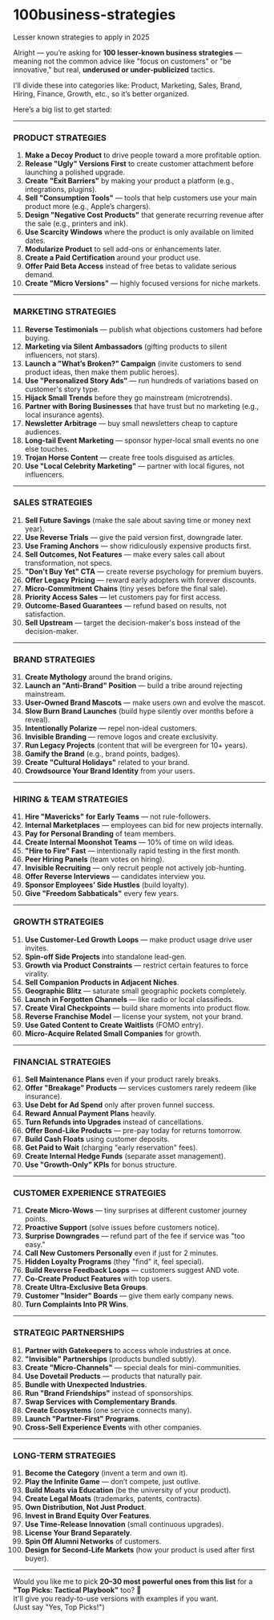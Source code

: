 # 100business-strategies
Lesser known strategies to apply in 2025

Alright — you’re asking for **100 lesser-known business strategies** — meaning not the common advice like "focus on customers" or "be innovative," but real, **underused or under-publicized** tactics.

I'll divide these into categories like: Product, Marketing, Sales, Brand, Hiring, Finance, Growth, etc., so it’s better organized.

Here’s a big list to get started:

---

### PRODUCT STRATEGIES
1. **Make a Decoy Product** to drive people toward a more profitable option.
2. **Release "Ugly" Versions First** to create customer attachment before launching a polished upgrade.
3. **Create "Exit Barriers"** by making your product a platform (e.g., integrations, plugins).
4. **Sell "Consumption Tools"** — tools that help customers use your main product more (e.g., Apple’s chargers).
5. **Design "Negative Cost Products"** that generate recurring revenue after the sale (e.g., printers and ink).
6. **Use Scarcity Windows** where the product is only available on limited dates.
7. **Modularize Product** to sell add-ons or enhancements later.
8. **Create a Paid Certification** around your product use.
9. **Offer Paid Beta Access** instead of free betas to validate serious demand.
10. **Create "Micro Versions"** — highly focused versions for niche markets.

---

### MARKETING STRATEGIES
11. **Reverse Testimonials** — publish what objections customers had before buying.
12. **Marketing via Silent Ambassadors** (gifting products to silent influencers, not stars).
13. **Launch a "What’s Broken?" Campaign** (invite customers to send product ideas, then make them public heroes).
14. **Use "Personalized Story Ads"** — run hundreds of variations based on customer's story type.
15. **Hijack Small Trends** before they go mainstream (microtrends).
16. **Partner with Boring Businesses** that have trust but no marketing (e.g., local insurance agents).
17. **Newsletter Arbitrage** — buy small newsletters cheap to capture audiences.
18. **Long-tail Event Marketing** — sponsor hyper-local small events no one else touches.
19. **Trojan Horse Content** — create free tools disguised as articles.
20. **Use "Local Celebrity Marketing"** — partner with local figures, not influencers.

---

### SALES STRATEGIES
21. **Sell Future Savings** (make the sale about saving time or money next year).
22. **Use Reverse Trials** — give the paid version first, downgrade later.
23. **Use Framing Anchors** — show ridiculously expensive products first.
24. **Sell Outcomes, Not Features** — make every sales call about transformation, not specs.
25. **"Don't Buy Yet" CTA** — create reverse psychology for premium buyers.
26. **Offer Legacy Pricing** — reward early adopters with forever discounts.
27. **Micro-Commitment Chains** (tiny yeses before the final sale).
28. **Priority Access Sales** — let customers pay for first access.
29. **Outcome-Based Guarantees** — refund based on results, not satisfaction.
30. **Sell Upstream** — target the decision-maker's boss instead of the decision-maker.

---

### BRAND STRATEGIES
31. **Create Mythology** around the brand origins.
32. **Launch an "Anti-Brand" Position** — build a tribe around rejecting mainstream.
33. **User-Owned Brand Mascots** — make users own and evolve the mascot.
34. **Slow Burn Brand Launches** (build hype silently over months before a reveal).
35. **Intentionally Polarize** — repel non-ideal customers.
36. **Invisible Branding** — remove logos and create exclusivity.
37. **Run Legacy Projects** (content that will be evergreen for 10+ years).
38. **Gamify the Brand** (e.g., brand points, badges).
39. **Create "Cultural Holidays"** related to your brand.
40. **Crowdsource Your Brand Identity** from your users.

---

### HIRING & TEAM STRATEGIES
41. **Hire "Mavericks" for Early Teams** — not rule-followers.
42. **Internal Marketplaces** — employees can bid for new projects internally.
43. **Pay for Personal Branding** of team members.
44. **Create Internal Moonshot Teams** — 10% of time on wild ideas.
45. **"Hire to Fire" Fast** — intentionally rapid testing in the first month.
46. **Peer Hiring Panels** (team votes on hiring).
47. **Invisible Recruiting** — only recruit people not actively job-hunting.
48. **Offer Reverse Interviews** — candidates interview you.
49. **Sponsor Employees’ Side Hustles** (build loyalty).
50. **Give "Freedom Sabbaticals"** every few years.

---

### GROWTH STRATEGIES
51. **Use Customer-Led Growth Loops** — make product usage drive user invites.
52. **Spin-off Side Projects** into standalone lead-gen.
53. **Growth via Product Constraints** — restrict certain features to force virality.
54. **Sell Companion Products in Adjacent Niches**.
55. **Geographic Blitz** — saturate small geographic pockets completely.
56. **Launch in Forgotten Channels** — like radio or local classifieds.
57. **Create Viral Checkpoints** — build share moments into product flow.
58. **Reverse Franchise Model** — license your system, not your brand.
59. **Use Gated Content to Create Waitlists** (FOMO entry).
60. **Micro-Acquire Related Small Companies** for growth.

---

### FINANCIAL STRATEGIES
61. **Sell Maintenance Plans** even if your product rarely breaks.
62. **Offer "Breakage" Products** — services customers rarely redeem (like insurance).
63. **Use Debt for Ad Spend** only after proven funnel success.
64. **Reward Annual Payment Plans** heavily.
65. **Turn Refunds into Upgrades** instead of cancellations.
66. **Offer Bond-Like Products** — pre-pay today for returns tomorrow.
67. **Build Cash Floats** using customer deposits.
68. **Get Paid to Wait** (charging "early reservation" fees).
69. **Create Internal Hedge Funds** (separate asset management).
70. **Use "Growth-Only" KPIs** for bonus structure.

---

### CUSTOMER EXPERIENCE STRATEGIES
71. **Create Micro-Wows** — tiny surprises at different customer journey points.
72. **Proactive Support** (solve issues before customers notice).
73. **Surprise Downgrades** — refund part of the fee if service was "too easy."
74. **Call New Customers Personally** even if just for 2 minutes.
75. **Hidden Loyalty Programs** (they "find" it, feel special).
76. **Build Reverse Feedback Loops** — customers suggest AND vote.
77. **Co-Create Product Features** with top users.
78. **Create Ultra-Exclusive Beta Groups**.
79. **Customer "Insider" Boards** — give them early company news.
80. **Turn Complaints Into PR Wins**.

---

### STRATEGIC PARTNERSHIPS
81. **Partner with Gatekeepers** to access whole industries at once.
82. **"Invisible" Partnerships** (products bundled subtly).
83. **Create "Micro-Channels"** — special deals for mini-communities.
84. **Use Dovetail Products** — products that naturally pair.
85. **Bundle with Unexpected Industries**.
86. **Run "Brand Friendships"** instead of sponsorships.
87. **Swap Services with Complementary Brands**.
88. **Create Ecosystems** (one service connects many).
89. **Launch "Partner-First" Programs**.
90. **Cross-Sell Experience Events** with other companies.

---

### LONG-TERM STRATEGIES
91. **Become the Category** (invent a term and own it).
92. **Play the Infinite Game** — don’t compete, just outlive.
93. **Build Moats via Education** (be the university of your product).
94. **Create Legal Moats** (trademarks, patents, contracts).
95. **Own Distribution, Not Just Product**.
96. **Invest in Brand Equity Over Features**.
97. **Use Time-Release Innovation** (small continuous upgrades).
98. **License Your Brand Separately**.
99. **Spin Off Alumni Networks** of customers.
100. **Design for Second-Life Markets** (how your product is used after first buyer).

---

Would you like me to pick **20–30 most powerful ones from this list** for a **"Top Picks: Tactical Playbook"** too? 🚀  
It'll give you ready-to-use versions with examples if you want.  
(Just say "Yes, Top Picks!")
